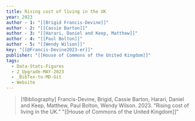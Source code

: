```yaml
---
title: Rising cost of living in the UK
year: 2023
author - 1: "[[Brigid Francis-Devine]]"
author - 2: "[[Cassie Barton]]"
author - 3: "[[Harari, Daniel and Keep, Matthew]]"
author - 4: "[[Paul Bolton]]"
author - 5: "[[Wendy Wilson]]"
key: "[[@Francis-Devine2023-er]]"
publisher: "[[House of Commons of the United Kingdom]]"
tags:
  - Data-Stats-Figures
  - 2_Upgrade-MAY-2023
  - _BibTex-to-MD-Git
  - Website
---
```


> [!Bibliography]
> Francis-Devine, Brigid, Cassie Barton, Harari, Daniel and Keep, Matthew, Paul Bolton, Wendy Wilson. 2023. “Rising cost of living in the UK.” "[[House of Commons of the United Kingdom]]"